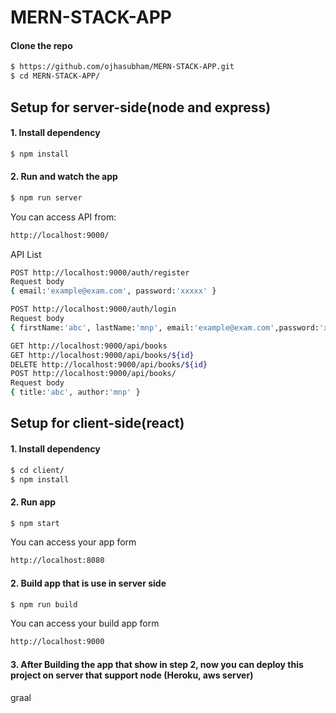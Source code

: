 # MERN-STACK-APP

#### Clone the repo

```sh
$ https://github.com/ojhasubham/MERN-STACK-APP.git
$ cd MERN-STACK-APP/
```
## Setup for server-side(node and express)

#### 1. Install dependency

```sh
$ npm install
```

#### 2. Run and watch the app

```sh
$ npm run server
```
You can access API from: 
```sh
http://localhost:9000/
```
API List

```sh
POST http://localhost:9000/auth/register 
Request body
{ email:'example@exam.com', password:'xxxxx' }

POST http://localhost:9000/auth/login 
Request body
{ firstName:'abc', lastName:'mnp', email:'example@exam.com',password:'xxxxx' }
```

```sh
GET http://localhost:9000/api/books
GET http://localhost:9000/api/books/${id}
DELETE http://localhost:9000/api/books/${id}
POST http://localhost:9000/api/books/ 
Request body
{ title:'abc', author:'mnp' }
```

## Setup for client-side(react)

#### 1. Install dependency

```sh
$ cd client/
$ npm install
```

#### 2. Run app

```sh
$ npm start
```

You can access your app form 

```sh
http://localhost:8080
```

#### 2. Build app that is use in server side

```sh
$ npm run build
```

You can access your build app form 

```sh
http://localhost:9000
```

#### 3. After Building the app that show in step 2, now you can deploy this project on server that support node (Heroku, aws server)

graal
